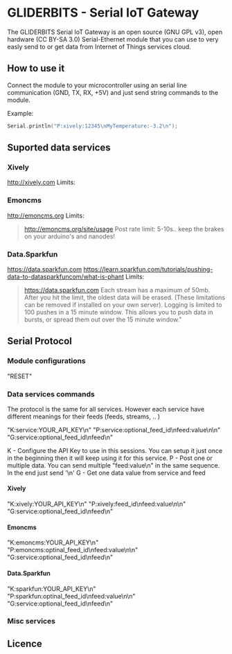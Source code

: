GLIDERBITS - Serial IoT Gateway
===============================
The GLIDERBITS Serial IoT Gateway is an open source (GNU GPL v3), open hardware (CC BY-SA 3.0) Serial-Ethernet module that you can use to very easly send to or get data from Internet of Things services cloud.

## How to use it

Connect the module to your microcontroller using an serial line communication (GND, TX, RX, +5V) and just send string commands to the module.

Example:
```C
Serial.println("P:xively:12345\nMyTemperature:-3.2\n");
```


## Suported data services

### Xively
http://xively.com
Limits:

### Emoncms
http://emoncms.org
Limits:
> http://emoncms.org/site/usage
> Post rate limit:
> 5-10s.. keep the brakes on your arduino's and nanodes!

### Data.Sparkfun
https://data.sparkfun.com
https://learn.sparkfun.com/tutorials/pushing-data-to-datasparkfuncom/what-is-phant
Limits:
> https://data.sparkfun.com
> Each stream has a maximum of 50mb. After you hit the limit, the oldest data will be erased. (These limitations can be removed if installed on your own server). Logging is limited to 100 pushes in a 15 minute window. This allows you to push data in bursts, or spread them out over the 15 minute window."


## Serial Protocol

### Module configurations

"RESET"

### Data services commands
The protocol is the same for all services. However each service have different meanings for their feeds (feeds, streams, .. )

"K:service:YOUR_API_KEY\n"
"P:service:optional_feed_id\nfeed:value\n\n"
"G:service:optional_feed_id\nfeed\n"

K - Configure the API Key to use in this sessions. You can setup it just once in the beginning then it will keep using it for this service.
P - Post one or multiple data. You can send multiple "feed:value\n" in the same sequence. In the end just send '\n'
G - Get one data value from service and feed

#### Xively
"K:xively:YOUR_API_KEY\n"
"P:xively:feed_id\nfeed:value\n\n"
"G:service:optional_feed_id\nfeed\n"

#### Emoncms
"K:emoncms:YOUR_API_KEY\n"
"P:emoncms:optinal_feed_id\nfeed:value\n\n"
"G:service:optional_feed_id\nfeed\n"

#### Data.Sparkfun
"K:sparkfun:YOUR_API_KEY\n"
"P:sparkfun:optinal_feed_id\nfeed:value\n\n"
"G:service:optional_feed_id\nfeed\n"

### Misc services

## Licence
